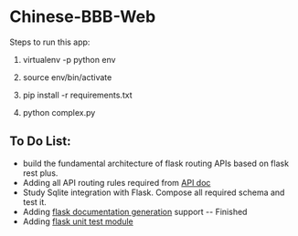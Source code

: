 # Chinese-BBB-Web

Steps to run this app:
1. virtualenv -p python env

2. source env/bin/activate

3. pip install -r requirements.txt

4. python complex.py


## To Do List:
* build the fundamental architecture of flask routing APIs based on flask rest plus.
* Adding all API routing rules required from [API doc](https://github.com/chinese-bbb/documents/blob/master/api-summary.md)
* Study Sqlite integration with Flask. Compose all required schema and test it.
* Adding [flask documentation generation](https://flask-restplus.readthedocs.io/en/0.2/documenting.html) support -- Finished
* Adding [flask unit test module](http://flask.pocoo.org/docs/1.0/testing/)

